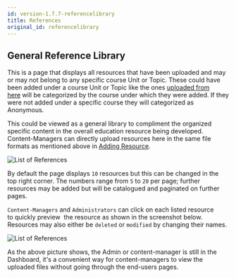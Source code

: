 ```yaml
---
id: version-1.7.7-referencelibrary
title: References
original_id: referencelibrary
---
```


## General Reference Library 
 

This is a page that displays all resources that have been uploaded and may or may not belong to any specific course Unit or Topic.  These could have been added under a course Unit or Topic like the ones [uploaded from here](contents.md#adding-general-references-resources) will be categorized by the course under which they were added.  If they were not added under a specific course they will categorized as Anonymous.

This could be viewed as a general library to compliment the organized specific content in the overall education resource being developed.  Content-Managers can directly upload resources here in the same file formats as mentioned above in [Adding Resource](contents.md#resources).  
 
![List of References](assets/reference4.png)  

By default the page displays `10` resources but this can be changed in the top right corner.  The numbers range from `5` to `20` per page; further resources may be added but will be catalogued and paginated on further pages.  

`Content-Managers` and `Administrators` can click on each listed resource to quickly preview  the resource as shown in the screenshot below.  Resources may also either be `deleted` or `modified` by changing their names.  

![List of References](assets/reference5.png)
  
As the above picture shows, the Admin or content-manager is still in the Dashboard, it's a convenient way for content-managers to view the uploaded files without going through the end-users pages.  
 



